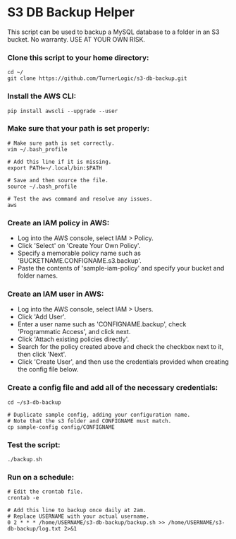 # S3 DB Backup Helper

This script can be used to backup a MySQL database to a folder in an S3 bucket. No warranty. USE AT YOUR OWN RISK.

### Clone this script to your home directory:

```
cd ~/
git clone https://github.com/TurnerLogic/s3-db-backup.git
```

### Install the AWS CLI:

```
pip install awscli --upgrade --user
```

### Make sure that your path is set properly:

```
# Make sure path is set correctly.
vim ~/.bash_profile

# Add this line if it is missing.
export PATH=~/.local/bin:$PATH

# Save and then source the file.
source ~/.bash_profile

# Test the aws command and resolve any issues.
aws
```

### Create an IAM policy in AWS:

- Log into the AWS console, select IAM > Policy.
- Click 'Select' on 'Create Your Own Policy'.
- Specify a memorable policy name such as 'BUCKETNAME.CONFIGNAME.s3.backup'.
- Paste the contents of 'sample-iam-policy' and specify your bucket and folder names.

### Create an IAM user in AWS:

- Log into the AWS console, select IAM > Users.
- Click 'Add User'.
- Enter a user name such as 'CONFIGNAME.backup', check 'Programmatic Access', and click next.
- Click 'Attach existing policies directly'.
- Search for the policy created above and check the checkbox next to it, then click 'Next'.
- Click 'Create User', and then use the credentials provided when creating the config file below.

### Create a config file and add all of the necessary credentials:

```
cd ~/s3-db-backup

# Duplicate sample config, adding your configuration name.
# Note that the s3 folder and CONFIGNAME must match.
cp sample-config config/CONFIGNAME
```

### Test the script:

```
./backup.sh
```

### Run on a schedule:

```
# Edit the crontab file.
crontab -e

# Add this line to backup once daily at 2am.
# Replace USERNAME with your actual username.
0 2 * * * /home/USERNAME/s3-db-backup/backup.sh >> /home/USERNAME/s3-db-backup/log.txt 2>&1
```

